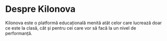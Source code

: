 Despre Kilonova
===============

Kilonova este o platformă educațională menită atât celor care lucrează doar ce este la clasă, cât și pentru cei care vor să facă la un nivel de performanță.
